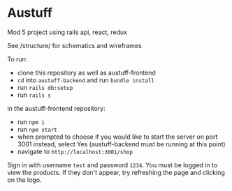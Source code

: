 # Austuff

Mod 5 project using rails api, react, redux

See /structure/ for schematics and wireframes

To run:
* clone this repository as well as austuff-frontend
* `cd` into `austuff-backend` and run `bundle install`
* run `rails db:setup`
* run `rails s`

in the austuff-frontend repository:
* run `npm i`
* run `npm start`
* when prompted to choose if you would like to start the server on port 3001 instead, select Yes (austuff-backend must be running at this point)
* navigate to `http://localhost:3001/shop`

Sign in with username `test` and password `1234`.
You must be logged in to view the products.
If they don't appear, try refreshing the page and clicking on the logo.
